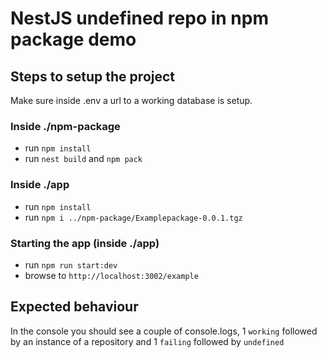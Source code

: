 # NestJS undefined repo in npm package demo

## Steps to setup the project

Make sure inside .env a url to a working database is setup.

### Inside ./npm-package

- run `npm install`
- run `nest build` and `npm pack`

### Inside ./app

- run `npm install`
- run `npm i ../npm-package/Examplepackage-0.0.1.tgz`

### Starting the app (inside ./app)

- run `npm run start:dev`
- browse to `http://localhost:3002/example`

## Expected behaviour

In the console you should see a couple of console.logs, 1 `working` followed by an instance of a repository and 1 `failing` followed by `undefined`
